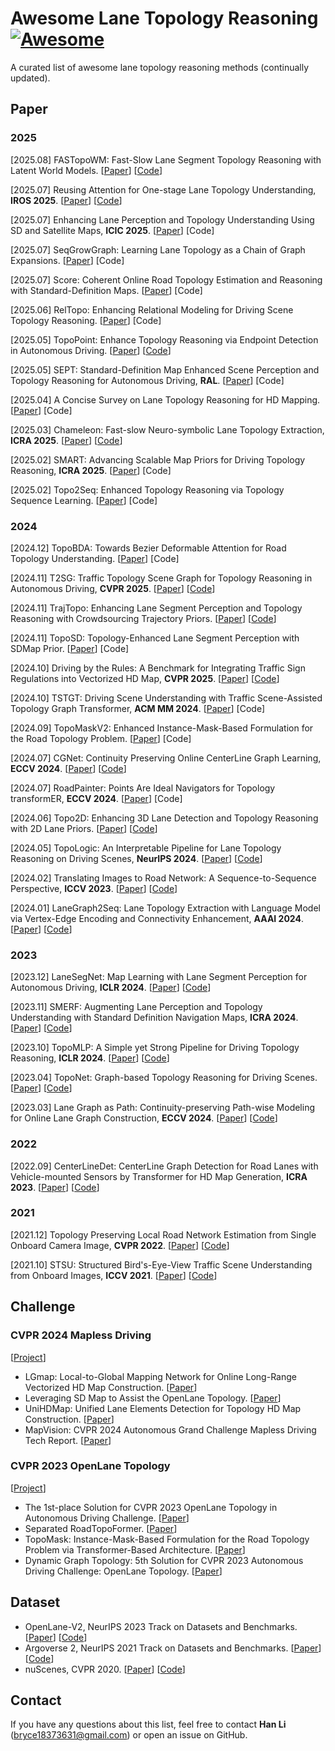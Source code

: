 # Awesome Lane Topology Reasoning [![Awesome](https://cdn.rawgit.com/sindresorhus/awesome/d7305f38d29fed78fa85652e3a63e154dd8e8829/media/badge.svg)](https://github.com/homothetic/awesome-lane-topology-reasoning)
A curated list of awesome lane topology reasoning methods (continually updated).

## Paper
### 2025
[2025.08] FASTopoWM: Fast-Slow Lane Segment Topology Reasoning with Latent World Models. [[Paper](https://arxiv.org/pdf/2507.23325)] [[Code](https://github.com/YimingYang23/FASTopoWM)]

[2025.07] Reusing Attention for One-stage Lane Topology Understanding, **IROS 2025**. [[Paper](https://arxiv.org/pdf/2507.17617)] [[Code](https://github.com/Yang-Li-2000/Reusing-Attention-for-One-Stage-Lane-Topology-Understanding)]

[2025.07] Enhancing Lane Perception and Topology Understanding Using SD and Satellite Maps, **ICIC 2025**. [[Paper](https://link.springer.com/chapter/10.1007/978-981-96-9794-6_25)] [Code]

[2025.07] SeqGrowGraph: Learning Lane Topology as a Chain of Graph Expansions. [[Paper](https://arxiv.org/pdf/2507.04822)] [Code]

[2025.07] Score: Coherent Online Road Topology Estimation and Reasoning with Standard-Definition Maps. [[Paper](https://arxiv.org/pdf/2507.01397)] [Code]

[2025.06] RelTopo: Enhancing Relational Modeling for Driving Scene Topology Reasoning. [[Paper](https://arxiv.org/pdf/2506.13553)] [Code]

[2025.05] TopoPoint: Enhance Topology Reasoning via Endpoint Detection in Autonomous Driving. [[Paper](https://arxiv.org/pdf/2505.17771)] [[Code](https://github.com/Franpin/TopoPoint)]

[2025.05] SEPT: Standard-Definition Map Enhanced Scene Perception and Topology Reasoning for Autonomous Driving, **RAL**. [[Paper](https://arxiv.org/pdf/2505.12246)] [Code]

[2025.04] A Concise Survey on Lane Topology Reasoning for HD Mapping. [[Paper](https://arxiv.org/pdf/2504.01989)] [Code]

[2025.03] Chameleon: Fast-slow Neuro-symbolic Lane Topology Extraction, **ICRA 2025**. [[Paper](https://arxiv.org/pdf/2503.07485)] [[Code](https://github.com/XR-Lee/neural-symbolic)]

[2025.02] SMART: Advancing Scalable Map Priors for Driving Topology Reasoning, **ICRA 2025**. [[Paper](https://arxiv.org/pdf/2502.04329)] [Code]

[2025.02] Topo2Seq: Enhanced Topology Reasoning via Topology Sequence Learning. [[Paper](https://arxiv.org/pdf/2502.08974)] [Code]

### 2024
[2024.12] TopoBDA: Towards Bezier Deformable Attention for Road Topology Understanding. [[Paper](https://arxiv.org/pdf/2412.18951)] [Code]

[2024.11] T2SG: Traffic Topology Scene Graph for Topology Reasoning in Autonomous Driving, **CVPR 2025**. [[Paper](https://arxiv.org/pdf/2411.18894)] [[Code](https://github.com/MICLAB-BUPT/T2SG)]

[2024.11] TrajTopo: Enhancing Lane Segment Perception and Topology Reasoning with Crowdsourcing Trajectory Priors. [[Paper](https://arxiv.org/pdf/2411.17161)] [[Code](https://github.com/wowlza/TrajTopo)]

[2024.11] TopoSD: Topology-Enhanced Lane Segment Perception with SDMap Prior. [[Paper](https://arxiv.org/pdf/2411.14751)] [Code]

[2024.10] Driving by the Rules: A Benchmark for Integrating Traffic Sign Regulations into Vectorized HD Map, **CVPR 2025**. [[Paper](https://arxiv.org/pdf/2410.23780)] [[Code](https://github.com/MIV-XJTU/MapDR)]

[2024.10] TSTGT: Driving Scene Understanding with Traffic Scene-Assisted Topology Graph Transformer, **ACM MM 2024**. [[Paper](https://dl.acm.org/doi/10.1145/3664647.3681483)] [Code]

[2024.09] TopoMaskV2: Enhanced Instance-Mask-Based Formulation for the Road Topology Problem. [[Paper](https://arxiv.org/pdf/2409.11325)] [Code]

[2024.07] CGNet: Continuity Preserving Online CenterLine Graph Learning, **ECCV 2024**. [[Paper](https://arxiv.org/pdf/2407.11337)] [[Code](https://github.com/XiaoMi/CGNet)]

[2024.07] RoadPainter: Points Are Ideal Navigators for Topology transformER, **ECCV 2024**. [[Paper](https://arxiv.org/pdf/2407.15349)] [Code]

[2024.06] Topo2D: Enhancing 3D Lane Detection and Topology Reasoning with 2D Lane Priors. [[Paper](https://arxiv.org/pdf/2406.03105)] [[Code](https://github.com/homothetic/Topo2D)]

[2024.05] TopoLogic: An Interpretable Pipeline for Lane Topology Reasoning on Driving Scenes, **NeurIPS 2024**. [[Paper](https://arxiv.org/pdf/2405.14747v1)] [[Code](https://github.com/Franpin/TopoLogic)]

[2024.02] Translating Images to Road Network: A Sequence-to-Sequence Perspective, **ICCV 2023**. [[Paper](https://arxiv.org/pdf/2402.08207)] [[Code](https://github.com/fudan-zvg/RoadNet)]

[2024.01] LaneGraph2Seq: Lane Topology Extraction with Language Model via Vertex-Edge Encoding and Connectivity Enhancement, **AAAI 2024**. [[Paper](https://arxiv.org/pdf/2401.17609)] [[Code](https://github.com/fudan-zvg/RoadNet)]

### 2023
[2023.12] LaneSegNet: Map Learning with Lane Segment Perception for Autonomous Driving, **ICLR 2024**. [[Paper](https://arxiv.org/pdf/2312.16108)] [[Code](https://github.com/OpenDriveLab/LaneSegNet)]

[2023.11] SMERF: Augmenting Lane Perception and Topology Understanding with Standard Definition Navigation Maps, **ICRA 2024**. [[Paper](https://arxiv.org/pdf/2311.04079)] [[Code](https://github.com/NVlabs/SMERF)]

[2023.10] TopoMLP: A Simple yet Strong Pipeline for Driving Topology Reasoning, **ICLR 2024**. [[Paper](https://arxiv.org/pdf/2310.06753)] [[Code](https://github.com/wudongming97/TopoMLP)]

[2023.04] TopoNet: Graph-based Topology Reasoning for Driving Scenes. [[Paper](https://arxiv.org/pdf/2304.05277)] [[Code](https://github.com/OpenDriveLab/TopoNet)]

[2023.03] Lane Graph as Path: Continuity-preserving Path-wise Modeling for Online Lane Graph Construction, **ECCV 2024**. [[Paper](https://arxiv.org/pdf/2303.08815)] [[Code](https://github.com/hustvl/LaneGAP)]

### 2022
[2022.09] CenterLineDet: CenterLine Graph Detection for Road Lanes with Vehicle-mounted Sensors by Transformer for HD Map Generation, **ICRA 2023**. [[Paper](https://arxiv.org/pdf/2209.07734)] [[Code](https://github.com/TonyXuQAQ/CenterLineDet)]

### 2021
[2021.12] Topology Preserving Local Road Network Estimation from Single Onboard Camera Image, **CVPR 2022**. [[Paper](https://arxiv.org/pdf/2112.10155)] [[Code](https://github.com/ybarancan/TopologicalLaneGraph)]

[2021.10] STSU: Structured Bird's-Eye-View Traffic Scene Understanding from Onboard Images, **ICCV 2021**. [[Paper](https://arxiv.org/pdf/2110.01997)] [[Code](https://github.com/ybarancan/STSU)]

## Challenge
### CVPR 2024 Mapless Driving
[[Project](https://opendrivelab.com/challenge2024/#mapless_driving)]
- LGmap: Local-to-Global Mapping Network for Online Long-Range Vectorized HD Map Construction. [[Paper](https://opendrivelab.github.io/Challenge%202024/mapless_LGmap.pdf)]
- Leveraging SD Map to Assist the OpenLane Topology. [[Paper](https://opendrivelab.github.io/Challenge%202024/mapless_XIAOMIEV.pdf)]
- UniHDMap: Unified Lane Elements Detection for Topology HD Map Construction. [[Paper](https://opendrivelab.github.io/Challenge%202024/mapless_CrazyFriday.pdf)]
- MapVision: CVPR 2024 Autonomous Grand Challenge Mapless Driving Tech Report. [[Paper](https://opendrivelab.github.io/Challenge%202024/mapless_mapvision.pdf)]

### CVPR 2023 OpenLane Topology
[[Project](https://opendrivelab.com/challenge2023/#openlane_topology)]
- The 1st-place Solution for CVPR 2023 OpenLane Topology in Autonomous Driving Challenge. [[Paper](https://opendrivelab.github.io/Challenge%202023/Track_1_MFV.pdf)]
- Separated RoadTopoFormer. [[Paper](https://opendrivelab.github.io/Challenge%202023/Track_1_Victory.pdf)]
- TopoMask: Instance-Mask-Based Formulation for the Road Topology Problem via Transformer-Based Architecture. [[Paper](https://opendrivelab.github.io/Challenge%202023/Track_1_PlatypusWhisperers.pdf)]
- Dynamic Graph Topology: 5th Solution for CVPR 2023 Autonomous Driving Challenge: OpenLane Topology. [[Paper](https://opendrivelab.github.io/Challenge%202023/Track_1_gavin.pdf)]

## Dataset
- OpenLane-V2, NeurIPS 2023 Track on Datasets and Benchmarks. [[Paper](https://arxiv.org/pdf/2304.10440)] [[Code](https://github.com/OpenDriveLab/OpenLane-V2)]
- Argoverse 2, NeurIPS 2021 Track on Datasets and Benchmarks. [[Paper](https://arxiv.org/pdf/2301.00493)] [[Code](https://github.com/argoverse/av2-api)]
- nuScenes, CVPR 2020. [[Paper](https://arxiv.org/pdf/1903.11027)] [[Code](https://github.com/nutonomy/nuscenes-devkit)]

## Contact
If you have any questions about this list, feel free to contact **Han Li** (bryce18373631@gmail.com) or open an issue on GitHub.

